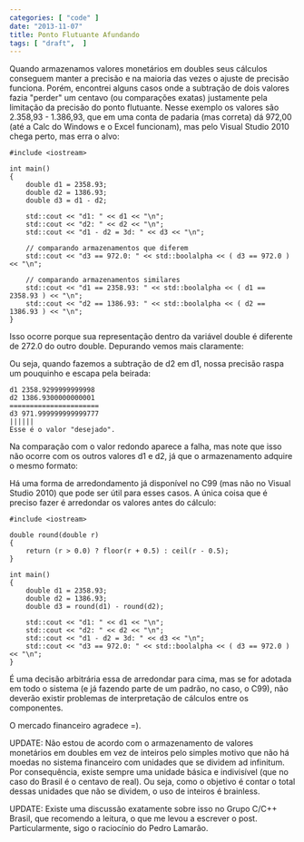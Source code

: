 ```yaml
---
categories: [ "code" ]
date: "2013-11-07"
title: Ponto Flutuante Afundando
tags: [ "draft",  ]
---
```

Quando armazenamos valores monetários em doubles seus cálculos conseguem manter a precisão e na maioria das vezes o ajuste de precisão funciona. Porém, encontrei alguns casos onde a subtração de dois valores fazia "perder" um centavo (ou comparações exatas) justamente pela limitação da precisão do ponto flutuante. Nesse exemplo os valores são 2.358,93 - 1.386,93, que em uma conta de padaria (mas correta) dá 972,00 (até a Calc do Windows e o Excel funcionam), mas pelo Visual Studio 2010 chega perto, mas erra o alvo:

    #include <iostream>
    
    int main()
    {
    	double d1 = 2358.93;
    	double d2 = 1386.93;
    	double d3 = d1 - d2;
    
    	std::cout << "d1: " << d1 << "\n";
    	std::cout << "d2: " << d2 << "\n";
    	std::cout << "d1 - d2 = 3d: " << d3 << "\n";
    
    	// comparando armazenamentos que diferem
    	std::cout << "d3 == 972.0: " << std::boolalpha << ( d3 == 972.0 ) << "\n";
    
    	// comparando armazenamentos similares
    	std::cout << "d1 == 2358.93: " << std::boolalpha << ( d1 == 2358.93 ) << "\n";
    	std::cout << "d2 == 1386.93: " << std::boolalpha << ( d2 == 1386.93 ) << "\n";
    }
    

Isso ocorre porque sua representação dentro da variável double é diferente de 272.0 do outro double. Depurando vemos mais claramente:


Ou seja, quando fazemos a subtração de d2 em d1, nossa precisão raspa um pouquinho e escapa pela beirada:

    
    d1 2358.9299999999998
    d2 1386.9300000000001
    ======================
    d3 971.999999999999777
    ||||||
    Esse é o valor "desejado".

Na comparação com o valor redondo aparece a falha, mas note que isso não ocorre com os outros valores d1 e d2, já que o armazenamento adquire o mesmo formato:



Há uma forma de arredondamento já disponível no C99 (mas não no Visual Studio 2010) que pode ser útil para esses casos. A única coisa que é preciso fazer é arredondar os valores antes do cálculo:

    #include <iostream>
    
    double round(double r)
    {
        return (r > 0.0) ? floor(r + 0.5) : ceil(r - 0.5);
    }
    
    int main()
    {
    	double d1 = 2358.93;
    	double d2 = 1386.93;
    	double d3 = round(d1) - round(d2);
    
    	std::cout << "d1: " << d1 << "\n";
    	std::cout << "d2: " << d2 << "\n";
    	std::cout << "d1 - d2 = 3d: " << d3 << "\n";
    	std::cout << "d3 == 972.0: " << std::boolalpha << ( d3 == 972.0 ) << "\n";
    }
    

É uma decisão arbitrária essa de arredondar para cima, mas se for adotada em todo o sistema (e já fazendo parte de um padrão, no caso, o C99), não deverão existir problemas de interpretação de cálculos entre os componentes.

O mercado financeiro agradece =).

UPDATE: Não estou de acordo com o armazenamento de valores monetários em doubles em vez de inteiros pelo simples motivo que não há moedas no sistema financeiro com unidades que se dividem ad infinitum. Por consequência, existe sempre uma unidade básica e indivisível (que no caso do Brasil é o centavo de real). Ou seja, como o objetivo é contar o total dessas unidades que não se dividem, o uso de inteiros é brainless.

UPDATE: Existe uma discussão exatamente sobre isso no Grupo C/C++ Brasil, que recomendo a leitura, o que me levou a escrever o post. Particularmente, sigo o raciocínio do Pedro Lamarão.
